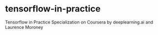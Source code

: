 # tensorflow-in-practice
Tensorflow in Practice Specialization on Coursera by deeplearning.ai and Laurence Moroney
